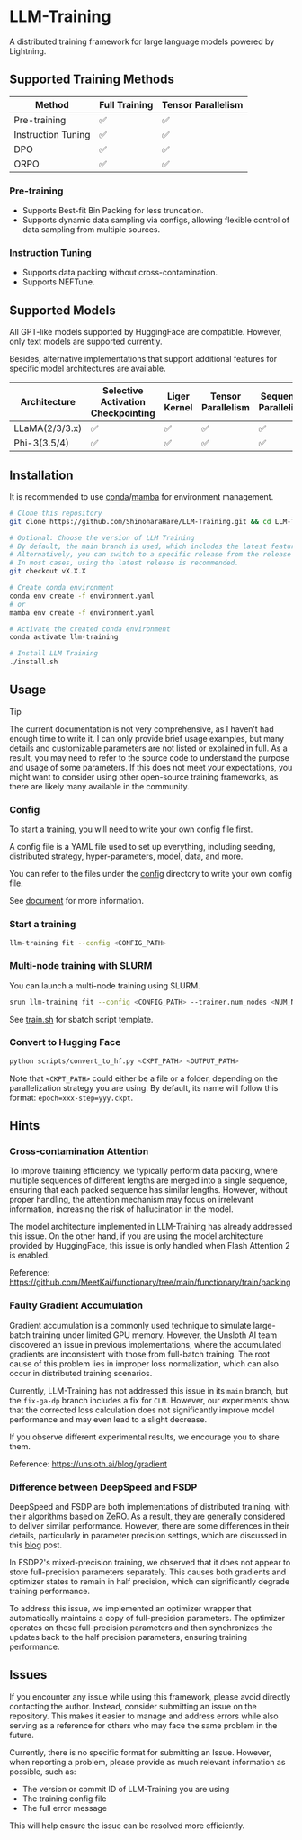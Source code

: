 # LLM-Training

A distributed training framework for large language models powered by Lightning.

## Supported Training Methods

| Method             | Full Training      | Tensor Parallelism |
| ------------------ | ------------------ | ------------------ |
| Pre-training       | :white_check_mark: | :white_check_mark: |
| Instruction Tuning | :white_check_mark: | :white_check_mark: |
| DPO                | :white_check_mark: | :white_check_mark: |
| ORPO               | :white_check_mark: | :white_check_mark: |

### Pre-training

- Supports Best-fit Bin Packing for less truncation.
- Supports dynamic data sampling via configs, allowing flexible control of data sampling from multiple sources.

### Instruction Tuning

- Supports data packing without cross-contamination.
- Supports NEFTune.

## Supported Models

All GPT-like models supported by HuggingFace are compatible.
However, only text models are supported currently.

Besides, alternative implementations that support additional features for specific model architectures are available.

| Architecture   | Selective Activation Checkpointing | Liger Kernel       | Tensor Parallelism | Sequence Parallelism |
| -------------- | ---------------------------------- | ------------------ | ------------------ | -------------------- |
| LLaMA(2/3/3.x) | :white_check_mark:                 | :white_check_mark: | :white_check_mark: | :white_check_mark:   |
| Phi-3(3.5/4)   | :white_check_mark:                 | :white_check_mark: | :white_check_mark: | :white_check_mark:   |

## Installation

It is recommended to use [conda](https://github.com/conda/conda)/[mamba](https://github.com/mamba-org/mamba) for environment management.

```bash
# Clone this repository
git clone https://github.com/ShinoharaHare/LLM-Training.git && cd LLM-Training

# Optional: Choose the version of LLM Training
# By default, the main branch is used, which includes the latest features and changes but may come with instability.
# Alternatively, you can switch to a specific release from the release page for more stability.
# In most cases, using the latest release is recommended.
git checkout vX.X.X

# Create conda environment
conda env create -f environment.yaml
# or
mamba env create -f environment.yaml

# Activate the created conda environment
conda activate llm-training

# Install LLM Training
./install.sh
```

## Usage

> [!TIP]
> The current documentation is not very comprehensive, as I haven’t had enough time to write it.
> I can only provide brief usage examples, but many details and customizable parameters are not listed or explained in full.
> As a result, you may need to refer to the source code to understand the purpose and usage of some parameters.
> If this does not meet your expectations, you might want to consider using other open-source training frameworks, as there are likely many available in the community.

### Config

To start a training, you will need to write your own config file first.

A config file is a YAML file used to set up everything, including seeding, distributed strategy, hyper-parameters, model, data, and more.

You can refer to the files under the [config](config/examples) directory to write your own config file.

See [document](docs/config.md) for more information.

### Start a training

```bash
llm-training fit --config <CONFIG_PATH>
```

### Multi-node training with SLURM

You can launch a multi-node training using SLURM.

```bash
srun llm-training fit --config <CONFIG_PATH> --trainer.num_nodes <NUM_NODES>
```

See [train.sh](scripts/train.sh) for sbatch script template.

### Convert to Hugging Face

```bash
python scripts/convert_to_hf.py <CKPT_PATH> <OUTPUT_PATH>
```

Note that `<CKPT_PATH>` could either be a file or a folder, depending on the parallelization strategy you are using.
By default, its name will follow this format: `epoch=xxx-step=yyy.ckpt`.

## Hints

### Cross-contamination Attention

To improve training efficiency, we typically perform data packing, where multiple sequences of different lengths are merged into a single sequence, ensuring that each packed sequence has similar lengths.
However, without proper handling, the attention mechanism may focus on irrelevant information, increasing the risk of hallucination in the model.

The model architecture implemented in LLM-Training has already addressed this issue.
On the other hand, if you are using the model architecture provided by HuggingFace, this issue is only handled when Flash Attention 2 is enabled.

Reference: https://github.com/MeetKai/functionary/tree/main/functionary/train/packing

### Faulty Gradient Accumulation

Gradient accumulation is a commonly used technique to simulate large-batch training under limited GPU memory. However, the Unsloth AI team discovered an issue in previous implementations, where the accumulated gradients are inconsistent with those from full-batch training.
The root cause of this problem lies in improper loss normalization, which can also occur in distributed training scenarios.

Currently, LLM-Training has not addressed this issue in its `main` branch, but the `fix-ga-dp` branch includes a fix for `CLM`.
However, our experiments show that the corrected loss calculation does not significantly improve model performance and may even lead to a slight decrease.

If you observe different experimental results, we encourage you to share them.

Reference: https://unsloth.ai/blog/gradient

### Difference between DeepSpeed and FSDP

DeepSpeed and FSDP are both implementations of distributed training, with their algorithms based on ZeRO.
As a result, they are generally considered to deliver similar performance.
However, there are some differences in their details, particularly in parameter precision settings, which are discussed in this [blog](https://huggingface.co/blog/deepspeed-to-fsdp-and-back) post.

In FSDP2's mixed-precision training, we observed that it does not appear to store full-precision parameters separately.
This causes both gradients and optimizer states to remain in half precision, which can significantly degrade training performance.

To address this issue, we implemented an optimizer wrapper that automatically maintains a copy of full-precision parameters.
The optimizer operates on these full-precision parameters and then synchronizes the updates back to the half precision parameters, ensuring training performance.

## Issues

If you encounter any issue while using this framework, please avoid directly contacting the author.
Instead, consider submitting an issue on the repository.
This makes it easier to manage and address errors while also serving as a reference for others who may face the same problem in the future.

Currently, there is no specific format for submitting an Issue. However, when reporting a problem, please provide as much relevant information as possible, such as:

- The version or commit ID of LLM-Training you are using
- The training config file
- The full error message

This will help ensure the issue can be resolved more efficiently.
